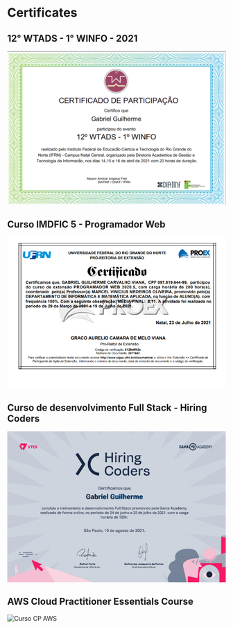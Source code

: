 # Certificates

## 12° WTADS - 1° WINFO - 2021
![12° WTADS - 1° WINFO - 2021](https://github.com/GabrielGui13/Certificates/blob/main/img/12WTADS-1WINFO-2021.png)

## Curso IMDFIC 5 - Programador Web
![Curso IMDFIC 5 - Programador Web](https://github.com/GabrielGui13/Certificates/blob/main/img/Programador-WEB-IMDFIC-5.png)

## Curso de desenvolvimento Full Stack - Hiring Coders
![Hiring Coders - Primeira Fase](https://github.com/GabrielGui13/Certificates/blob/main/img/HiringCoders-FullStack1F.png)

## AWS Cloud Practitioner Essentials Course
![Curso CP AWS](https://www.aws.training/Transcript/CompletionCertificateHtml?transcriptid=Y9p5plVtGE2E8NU9Pm39Xg2)

